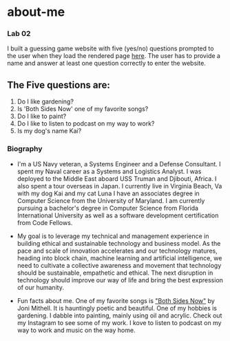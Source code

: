 # about-me
### Lab 02

I built a guessing game website with five  (yes/no) questions prompted to the user when they load the rendered page [here](https://jjescandor.github.io/about-me/). The user has to provide a name and answer at least one question correctly to enter the website.

## The Five questions are:

1. Do I like gardening?
2. Is 'Both Sides Now' one of my favorite songs?
3. Do I like to paint?
4. Do I like to listen to podcast on my way to work?
5. Is my dog's name Kai?

### Biography
* I'm a US Navy veteran, a Systems Engineer and a Defense Consultant. I spent my Naval career as a Systems and Logistics Analyst. I was deployed to the Middle East aboard USS Truman and Djibouti, Africa. I also spent a tour overseas in Japan. I currently live in Virginia Beach, Va with my dog Kai and my cat Luna I have an associates degree in Computer Science from the University of Maryland. I am currently pursuing a bachelor's degree in Computer Science from Florida International University as well as a software development certification from Code Fellows.<br/>

* My goal is to leverage my technical and management experience in building ethical and sustainable technology and business model. As the pace and scale of innovation accelerates and our technology matures, heading into block chain, machine learning and artificial intelligence, we need to cultivate a collective awareness and movement that technology should be sustainable, empathetic and ethical. The next disruption in technology should improve our way of life and bring the best expression of our humanity.<br/>

* Fun facts about me. One of my favorite songs is ["Both Sides Now"](https://www.youtube.com/watch?v=tKQSlH-LLTQ) by Joni Mithell. It is hauntingly poetic and beautiful. One of my hobbies is gardening. I dabble into painting, mainly using oil and acrylic. Check out my Instagram to see some of my work. I kove to listen to podcast on my way to work and music on the way home.<br/>